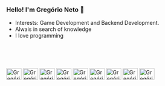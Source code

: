 ### Hello! I'm Gregório Neto 👋

- Interests: Game Development and Backend Development.
- Alwais in search of knowledge
- I love programming
          
<br>

<!-- <div>
  <a href="https://github.com/igregorioneto">
  <img height="180em" src="https://github-readme-stats.vercel.app/api?username=igregorioneto&show_icons=true&theme=highcontrast,&include_all_commits=true&count_private=true"/>
  <img height="180em" src="https://github-readme-stats.vercel.app/api/top-langs/?username=igregorioneto&layout=compact"/>
    </div> -->

##
<div style="display: inline_block"><br>
          <img align="center" alt="Gregório-JavaScript" height="30" width="40" src="https://cdn.jsdelivr.net/npm/simple-icons@3.13.0/icons/javascript.svg" />
          <img align="center" alt="Gregório-TypeScript" height="30" width="40" src="https://cdn.jsdelivr.net/npm/simple-icons@3.13.0/icons/typescript.svg" />
           <img align="center" alt="Gregório-NestJS" height="30" width="40" src="https://cdn.jsdelivr.net/npm/simple-icons@3.13.0/icons/nestjs.svg" />
          <img align="center" alt="Gregório-React" height="30" width="40" src="https://cdn.jsdelivr.net/npm/simple-icons@3.13.0/icons/react.svg" />
          <img align="center" alt="Gregório-PostgreSQL" height="30" width="40" src="https://cdn.jsdelivr.net/npm/simple-icons@3.13.0/icons/postgresql.svg" />
          <img align="center" alt="Gregório-MongoDB" height="30" width="40" src="https://cdn.jsdelivr.net/npm/simple-icons@3.13.0/icons/mongodb.svg" />
          <img align="center" alt="Gregório-Linux" height="30" width="40" src="https://cdn.jsdelivr.net/gh/devicons/devicon/icons/linux/linux-original.svg" />
          <img align="center" alt="Gregório-Python" height="30" width="40" src="https://cdn.jsdelivr.net/npm/simple-icons@3.13.0/icons/python.svg" />          
          <img align="center" alt="Gregório-Git" height="30" width="40" src="https://cdn.jsdelivr.net/npm/simple-icons@3.13.0/icons/git.svg" />
</div>
  
